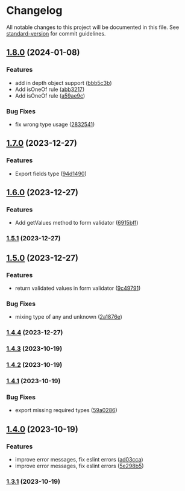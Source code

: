 # Changelog

All notable changes to this project will be documented in this file. See [standard-version](https://github.com/conventional-changelog/standard-version) for commit guidelines.

## [1.8.0](https://github.com/antify/validate/compare/v1.7.0...v1.8.0) (2024-01-08)


### Features

* add in depth object support ([bbb5c3b](https://github.com/antify/validate/commit/bbb5c3b445d49a7bcabbc8963d6399e55050a771))
* Add isOneOf rule ([abb3217](https://github.com/antify/validate/commit/abb321729f9031618ed79ca7b583403eb296250c))
* Add isOneOf rule ([a59ae9c](https://github.com/antify/validate/commit/a59ae9c9fd139a6549a7e34803852ba655f4adde))


### Bug Fixes

* fix wrong type usage ([2832541](https://github.com/antify/validate/commit/28325412b05dd52e8ccdcde03b30d5168e99dffc))

## [1.7.0](https://github.com/antify/validate/compare/v1.6.0...v1.7.0) (2023-12-27)


### Features

* Export fields type ([94d1490](https://github.com/antify/validate/commit/94d14906a0bcb20f43e2e6e0803234c1350ba77a))

## [1.6.0](https://github.com/antify/validate/compare/v1.5.1...v1.6.0) (2023-12-27)


### Features

* Add getValues method to form validator ([6915bff](https://github.com/antify/validate/commit/6915bffc9ec74b786ab2df67f02d76bb1ef0be97))

### [1.5.1](https://github.com/antify/validate/compare/v1.5.0...v1.5.1) (2023-12-27)

## [1.5.0](https://github.com/antify/validate/compare/v1.4.4...v1.5.0) (2023-12-27)


### Features

* return validated values in form validator ([9c49791](https://github.com/antify/validate/commit/9c497911c494cc6c4a5839d5d6d040f2a4cbf795))


### Bug Fixes

* mixing type of any and unknown ([2a1876e](https://github.com/antify/validate/commit/2a1876e45378fc30fe903c387b08d4ebf4bdf213))

### [1.4.4](https://github.com/antify/validate/compare/v1.4.3...v1.4.4) (2023-12-27)

### [1.4.3](https://github.com/antify/validate/compare/v1.4.2...v1.4.3) (2023-10-19)

### [1.4.2](https://github.com/antify/validate/compare/v1.4.1...v1.4.2) (2023-10-19)

### [1.4.1](https://github.com/antify/validate/compare/v1.4.0...v1.4.1) (2023-10-19)


### Bug Fixes

* export missing required types ([59a0286](https://github.com/antify/validate/commit/59a0286fa0ae2a12d8c0382b0972941d1bda7a41))

## [1.4.0](https://github.com/antify/validate/compare/v1.3.1...v1.4.0) (2023-10-19)


### Features

* improve error messages, fix eslint errors ([ad03cca](https://github.com/antify/validate/commit/ad03cca5a3d6d5b82861602dff518eab6b5a3d04))
* improve error messages, fix eslint errors ([5e298b5](https://github.com/antify/validate/commit/5e298b54a201af9f04ecfe95710079cfd7510c91))

### [1.3.1](https://github.com/antify/validate/compare/v1.2.2...v1.3.1) (2023-10-19)
